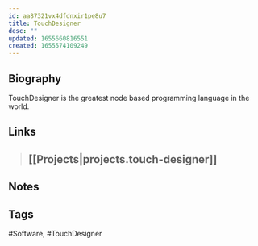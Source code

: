 ```yaml
---
id: aa87321vx4dfdnxir1pe8u7
title: TouchDesigner
desc: ""
updated: 1655660816551
created: 1655574109249
---
```


## Biography

TouchDesigner is the greatest node based programming language in the world.

## Links

> ## [[Projects|projects.touch-designer]]

## Notes

## Tags

#Software, #TouchDesigner
